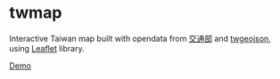 twmap
=====

Interactive Taiwan map built with opendata from [交通部](http://www.iot.gov.tw/ct.asp?xItem=154948&ctNode=1091) and [twgeojson](https://github.com/g0v/twgeojson), using [Leaflet](http://leafletjs.com/) library.

[Demo](http://erichoco.github.io/twmap/)

